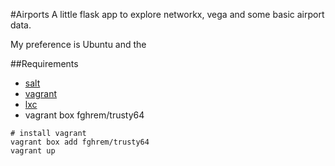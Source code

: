 #Airports
A little flask app to explore networkx, vega and some basic airport data.

My preference is Ubuntu and the

##Requirements
* [salt](https://docs.saltstack.com/en/latest/topics/tutorials/quickstart.html)
* [vagrant](https://docs.vagrantup.com/v2/)
* [lxc](https://github.com/fgrehm/vagrant-lxc)
* vagrant box fghrem/trusty64

```
# install vagrant
vagrant box add fghrem/trusty64
vagrant up

```